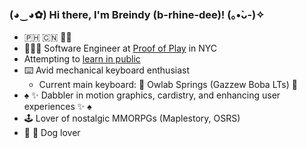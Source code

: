 ### (◕‿◕✿) Hi there, I'm Breindy (b-rhine-dee)! (｡•̀ᴗ-)✧

- 🇵🇭 🇨🇳 🏳️‍🌈
- 👩🏻‍💻 Software Engineer at [Proof of Play](https://www.proofofplay.com/) in NYC
- Attempting to [learn in public](https://www.swyx.io/learn-in-public/)
- ⌨️ Avid mechanical keyboard enthusiast
  - Current main keyboard: 🦉 Owlab Springs (Gazzew Boba LTs) 🌱
- ♠️ ✨ Dabbler in motion graphics, cardistry, and enhancing user experiences ✨ ♠️
- 🕹 Lover of nostalgic MMORPGs (Maplestory, OSRS)
- 🐶 🐾 Dog lover
